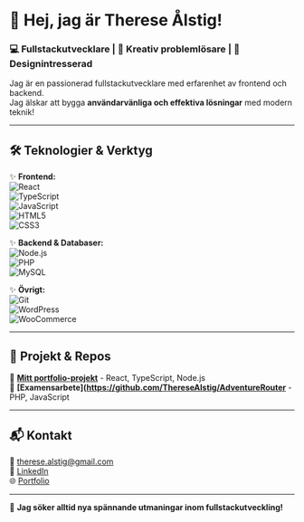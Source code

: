 # 👋 Hej, jag är Therese Ålstig!  

### 💻 Fullstackutvecklare | 🚀 Kreativ problemlösare | 🎨 Designintresserad

Jag är en passionerad fullstackutvecklare med erfarenhet av frontend och backend.  
Jag älskar att bygga **användarvänliga och effektiva lösningar** med modern teknik!  

---

## 🛠 **Teknologier & Verktyg**
✨ **Frontend:**  
![React](https://img.shields.io/badge/-React-61DAFB?style=flat&logo=react&logoColor=white)  
![TypeScript](https://img.shields.io/badge/-TypeScript-3178C6?style=flat&logo=typescript&logoColor=white)  
![JavaScript](https://img.shields.io/badge/-JavaScript-F7DF1E?style=flat&logo=javascript&logoColor=black)  
![HTML5](https://img.shields.io/badge/-HTML5-E34F26?style=flat&logo=html5&logoColor=white)  
![CSS3](https://img.shields.io/badge/-CSS3-1572B6?style=flat&logo=css3&logoColor=white)  

✨ **Backend & Databaser:**  
![Node.js](https://img.shields.io/badge/-Node.js-339933?style=flat&logo=node.js&logoColor=white)  
![PHP](https://img.shields.io/badge/-PHP-777BB4?style=flat&logo=php&logoColor=white)  
![MySQL](https://img.shields.io/badge/-MySQL-4479A1?style=flat&logo=mysql&logoColor=white)  

✨ **Övrigt:**  
![Git](https://img.shields.io/badge/-Git-F05032?style=flat&logo=git&logoColor=white)  
![WordPress](https://img.shields.io/badge/-WordPress-21759B?style=flat&logo=wordpress&logoColor=white)  
![WooCommerce](https://img.shields.io/badge/-WooCommerce-96588A?style=flat&logo=woocommerce&logoColor=white)  

---

## 📌 **Projekt & Repos**
🔹 **[Mitt portfolio-projekt](https://github.com/ThereseAlstig/portfolio)** - React, TypeScript, Node.js  
🔹 **[Examensarbete](https://github.com/ThereseAlstig/AdventureRouter** - PHP, JavaScript  

---

## 📬 **Kontakt**
📧 therese.alstig@gmail.com  
💼 [LinkedIn](https://linkedin.com/in/theresealstig)  
🌐 [Portfolio](https://portfolio-zeta-sage-57.vercel.app/)  

---

🎯 **Jag söker alltid nya spännande utmaningar inom fullstackutveckling!**
